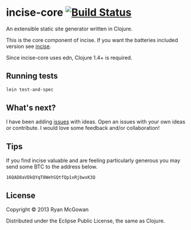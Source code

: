 # incise-core [![Build Status](https://travis-ci.org/RyanMcG/incise-core.png?branch=master)](https://travis-ci.org/RyanMcG/incise-core)
An extensible static site generator written in Clojure.

This is the core component of incise.
If you want the batteries included version see [incise][].

Since incise-core uses edn, Clojure 1.4+ is required.

## Running tests

```bash
lein test-and-spec
```

## What's next?

I have been adding [issues][] with ideas.
Open an issues with your own ideas or contribute.
I would love some feedback and/or collaboration!

## Tips

If you find incise valuable and are feeling particularly generous you may send
some BTC to the address below.

    16QAD8aVDkQYqT8WehSQtfQp1xRjbwxK3Q

## License

Copyright © 2013 Ryan McGowan

Distributed under the Eclipse Public License, the same as Clojure.

[incise]: http://www.ryanmcg.com/incise/
[issues]: https://github.com/RyanMcG/incise-core/issues?state=open
